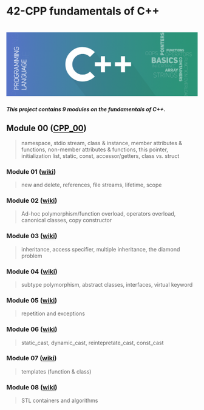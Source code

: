 # 42-CPP fundamentals of C++

<h1 align="center"><img src="https://github.com/ALI-BOULHAJAT/readme_img/blob/master/cpp%20Basics.png"></h1>

***This project contains 9 modules on the fundamentals of C++.***

## Module 00 ([CPP_00](https://github.com/ALI-BOULHAJAT/42-CPP/tree/main/Cpp_Module_00)) 

> namespace, stdio stream, class & instance, member attributes & functions, non-member attributes & functions, this pointer, initialization list, static, const, accessor/getters, class vs. struct

### Module 01 ([wiki](https://github.com/ALI-BOULHAJAT/42-CPP/tree/main/Cpp_Module_01))

> new and delete, references, file streams, lifetime, scope

### Module 02 ([wiki](https://github.com/ALI-BOULHAJAT/42-CPP/tree/main/Cpp_Module_02))

> Ad-hoc polymorphism/function overload, operators overload, canonical classes, copy constructor

### Module 03 ([wiki](https://github.com/ALI-BOULHAJAT/42-CPP/tree/main/Cpp_Module_03))

> inheritance, access specifier, multiple inheritance, the diamond problem

### Module 04 ([wiki](https://github.com/ALI-BOULHAJAT/42-CPP/tree/main/Cpp_Module_04))

> subtype polymorphism, abstract classes, interfaces, virtual keyword

### Module 05 ([wiki](https://github.com/ALI-BOULHAJAT/42-CPP/tree/main/Cpp_Module_05))

> repetition and exceptions

### Module 06 ([wiki](https://github.com/ALI-BOULHAJAT/42-CPP/tree/main/Cpp_Module_06))

> static_cast, dynamic_cast, reintepretate_cast, const_cast

### Module 07 ([wiki](https://github.com/ALI-BOULHAJAT/42-CPP/tree/main/Cpp_Module_07))

> templates (function & class)

### Module 08 ([wiki](https://github.com/ALI-BOULHAJAT/42-CPP/tree/main/Cpp_Module_08))

> STL containers and algorithms

